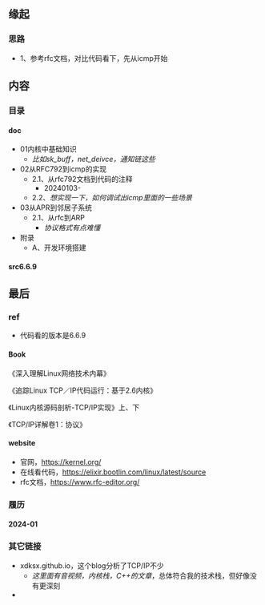 ## 缘起

### 思路

+ 1、参考rfc文档，对比代码看下，先从icmp开始

## 内容

### 目录

#### doc

+ 01内核中基础知识
  + *比如sk_buff，net_deivce，通知链这些*
+ 02从RFC792到icmp的实现
  + 2.1、从rfc792文档到代码的注释
    + 20240103-
  + 2.2、*想实现一下，如何调试出icmp里面的一些场景*
+ 03从APR到邻居子系统
  + 2.1、从rfc到ARP
    + *协议格式有点难懂*
+ 附录
  + A、开发环境搭建

#### src6.6.9

## 最后

### ref

+ 代码看的版本是6.6.9

#### Book

《深入理解Linux网络技术内幕》

《追踪Linux TCP／IP代码运行：基于2.6内核》

《Linux内核源码剖析-TCP/IP实现》上、下

《TCP/IP详解卷1：协议》

#### website

+ 官网，https://kernel.org/
+ 在线看代码，https://elixir.bootlin.com/linux/latest/source
+ rfc文档，https://www.rfc-editor.org/

### 履历

#### 2024-01

### 其它链接

+ xdksx.github.io，这个blog分析了TCP/IP不少
  + *这里面有音视频，内核栈，C++的文章*，总体符合我的技术栈，但好像没有更深刻
+ 